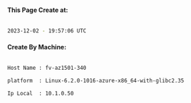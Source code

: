 
   
#### This Page Create at:

```bash

2023-12-02 - 19:57:06 UTC

```

#### Create By Machine:

```bash

Host Name : fv-az1501-340

platform  : Linux-6.2.0-1016-azure-x86_64-with-glibc2.35

Ip Local  : 10.1.0.50

```

